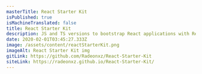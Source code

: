 ```yaml
---
masterTitle: React Starter Kit
isPublished: true
isMachineTranslated: false
title: React Starter Kit
description: JS and TS versions to bootstrap React applications with Redux store setup, localization support, and theme switch.
date: 2020-02-01T03:45:27.333Z
image: /assets/content/reactStarterKit.png
imageAlt: React Starter Kit img
gitLink: https://github.com/Radeonxz/React-Starter-Kit
siteLink: https://radeonxz.github.io/React-Starter-Kit/
---
```

